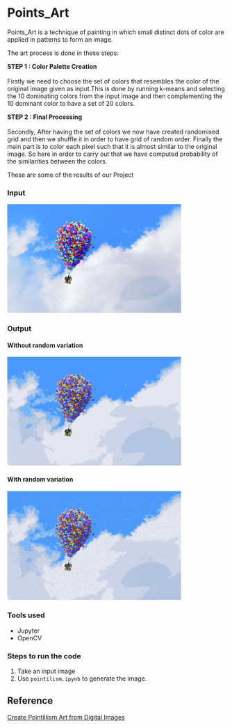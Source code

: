 # Points_Art
Points_Art is a technique of painting in which small distinct dots of color are applied in patterns to form an image.

The art process is done in these steps:

<b> STEP 1 : Color Palette Creation </b>
<br> 
<br>
Firstly we need to choose the set of colors that resembles the color of the original image given as input.This is done by 
running k-means and selecting the 10 dominating colors from the input image and then complementing the 10 dominant color to 
have a set of 20 colors. 

<b> STEP 2 : Final Processing </b>
<br>
<br> 
Secondly, After having the set of colors we now have created randomised grid and then we shuffle it in order to have grid of 
random order. Finally the main part is to color each pixel such that it is almost similar to the original image. So here in 
order to carry out that we have computed probability of the similarities between the colors.

These are some of the results of our Project
### Input 
<img src="./images/input/balloon.jpg" width="400px">

### Output
#### Without random variation
<img src="./images/output/balloon_out.png"  width="400px">

#### With random variation
<img src="./images/output/balloon_rand_out.png"  width="400px">

### Tools used
- Jupyter
- OpenCV


### Steps to run the code
1. Take an input image
2. Use `pointilism.ipynb` to generate the image.

## Reference
<a href="https://web.stanford.edu/class/ee368/Project_Autumn_1516/Reports/Hong_Liu.pdf">
Create Pointillism Art from Digital Images </a>

